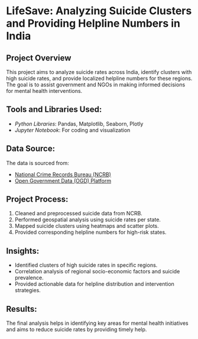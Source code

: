 # LifeSave: Analyzing Suicide Clusters and Providing Helpline Numbers in India

## Project Overview
This project aims to analyze suicide rates across India, identify clusters with high suicide rates, and provide localized helpline numbers for these regions. The goal is to assist government and NGOs in making informed decisions for mental health interventions.

## Tools and Libraries Used:
- *Python Libraries*: Pandas, Matplotlib, Seaborn, Plotly
- *Jupyter Notebook*: For coding and visualization

## Data Source:
The data is sourced from:
- [National Crime Records Bureau (NCRB)](https://ncrb.gov.in)
- [Open Government Data (OGD) Platform](https://data.gov.in)

## Project Process:
1. Cleaned and preprocessed suicide data from NCRB.
2. Performed geospatial analysis using suicide rates per state.
3. Mapped suicide clusters using heatmaps and scatter plots.
4. Provided corresponding helpline numbers for high-risk states.

## Insights:
- Identified clusters of high suicide rates in specific regions.
- Correlation analysis of regional socio-economic factors and suicide prevalence.
- Provided actionable data for helpline distribution and intervention strategies.

## Results:
The final analysis helps in identifying key areas for mental health initiatives and aims to reduce suicide rates by providing timely help.
